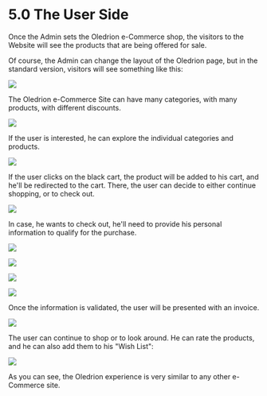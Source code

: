 # 5.0 The User Side

Once the Admin sets the Oledrion e-Commerce shop, the visitors to the Website will see the products that are being offered for sale. 

Of course, the Admin can change the layout of the Oledrion page, but in the standard version, visitors will see something  like this:

![](../assets/user1.png)

The Oledrion e-Commerce Site can have many categories, with many products, with different discounts. 

![](../assets/user2.png)

If the user is interested, he can explore the individual categories and products.

![](../assets/user3.png)

If the user clicks on the black cart, the product will be added to his cart, and he'll be redirected to the cart. There, the user can decide to either continue shopping, or to check out. 

![](../assets/user4.png)

In case, he wants to check out, he'll need to provide his personal information to qualify for the purchase. 

![](../assets/user5.png)

![](../assets/user6.png)

![](../assets/user7.png)

![](../assets/user8.png)

Once the information is validated, the user will be presented with an invoice.

![](../assets/user9.png)

The user can continue to shop or to look around. He can rate the products, and he can also add them to his "Wish List": 

![](../assets/user10.png)

As you can see, the Oledrion experience is very similar to any other e-Commerce site.